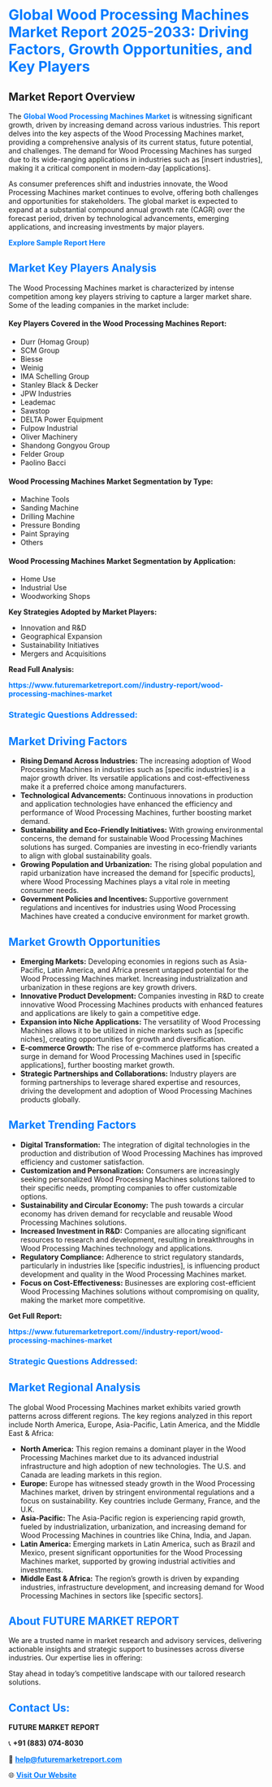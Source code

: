 <h1 style="color: #007BFF;">Global Wood Processing Machines Market Report 2025-2033: Driving Factors, Growth Opportunities, and Key Players</h1>

<section id="overview">
<h2>Market Report Overview</h2>
<p>The <a href="https://www.futuremarketreport.com//industry-report/wood-processing-machines-market" style="color: #007BFF; text-decoration: none;"><strong>Global Wood Processing Machines Market</strong></a> is witnessing significant growth, driven by increasing demand across various industries. This report delves into the key aspects of the Wood Processing Machines market, providing a comprehensive analysis of its current status, future potential, and challenges. The demand for Wood Processing Machines has surged due to its wide-ranging applications in industries such as [insert industries], making it a critical component in modern-day [applications].</p>
<p>As consumer preferences shift and industries innovate, the Wood Processing Machines market continues to evolve, offering both challenges and opportunities for stakeholders. The global market is expected to expand at a substantial compound annual growth rate (CAGR) over the forecast period, driven by technological advancements, emerging applications, and increasing investments by major players.</p>
</section>

<section id="overview">
<p><a href="https://www.futuremarketreport.com//request-sample/reportId=49711" style="color: #007BFF; text-decoration: none;"><strong>Explore Sample Report Here</strong></a></p>
</section>

<section id="key-players">
<h2 style="color: #007BFF;">Market Key Players Analysis</h2>
<p>The Wood Processing Machines market is characterized by intense competition among key players striving to capture a larger market share. Some of the leading companies in the market include:</p>
<h4>Key Players Covered in the Wood Processing Machines Report:</h4>
<ul><li>Durr (Homag Group)</li><li>SCM Group</li><li>Biesse</li><li>Weinig</li><li>IMA Schelling Group</li><li>Stanley Black &amp; Decker</li><li>JPW Industries</li><li>Leademac</li><li>Sawstop</li><li>DELTA Power Equipment</li><li>Fulpow Industrial</li><li>Oliver Machinery</li><li>Shandong Gongyou Group</li><li>Felder Group</li><li>Paolino Bacci</li></ul>
<h4>Wood Processing Machines Market Segmentation by Type:</h4>
<ul><li>Machine Tools</li><li>Sanding Machine</li><li>Drilling Machine</li><li>Pressure Bonding</li><li>Paint Spraying</li><li>Others</li></ul>

<h4>Wood Processing Machines Market Segmentation by Application:</h4>
<ul><li>Home Use</li><li>Industrial Use</li><li>Woodworking Shops</li></ul>
<p><strong>Key Strategies Adopted by Market Players:</strong></p>
<ul>
<li>Innovation and R&D</li>
<li>Geographical Expansion</li>
<li>Sustainability Initiatives</li>
<li>Mergers and Acquisitions</li>
</ul>
</section>

<section>
<p><strong>Read Full Analysis: </strong></p><a href="https://www.futuremarketreport.com//industry-report/wood-processing-machines-market" style="color: #007BFF; text-decoration: none;"><strong>https://www.futuremarketreport.com//industry-report/wood-processing-machines-market</strong></a>
<h3 style="color: #007BFF;">Strategic Questions Addressed:</h3>
</section>

<section id="driving-factors">
<h2 style="color: #007BFF;">Market Driving Factors</h2>
<ul>
<li><strong>Rising Demand Across Industries:</strong> The increasing adoption of Wood Processing Machines in industries such as [specific industries] is a major growth driver. Its versatile applications and cost-effectiveness make it a preferred choice among manufacturers.</li>
<li><strong>Technological Advancements:</strong> Continuous innovations in production and application technologies have enhanced the efficiency and performance of Wood Processing Machines, further boosting market demand.</li>
<li><strong>Sustainability and Eco-Friendly Initiatives:</strong> With growing environmental concerns, the demand for sustainable Wood Processing Machines solutions has surged. Companies are investing in eco-friendly variants to align with global sustainability goals.</li>
<li><strong>Growing Population and Urbanization:</strong> The rising global population and rapid urbanization have increased the demand for [specific products], where Wood Processing Machines plays a vital role in meeting consumer needs.</li>
<li><strong>Government Policies and Incentives:</strong> Supportive government regulations and incentives for industries using Wood Processing Machines have created a conducive environment for market growth.</li>
</ul>
</section>

<section id="growth-opportunities">
<h2 style="color: #007BFF;">Market Growth Opportunities</h2>
<ul>
<li><strong>Emerging Markets:</strong> Developing economies in regions such as Asia-Pacific, Latin America, and Africa present untapped potential for the Wood Processing Machines market. Increasing industrialization and urbanization in these regions are key growth drivers.</li>
<li><strong>Innovative Product Development:</strong> Companies investing in R&D to create innovative Wood Processing Machines products with enhanced features and applications are likely to gain a competitive edge.</li>
<li><strong>Expansion into Niche Applications:</strong> The versatility of Wood Processing Machines allows it to be utilized in niche markets such as [specific niches], creating opportunities for growth and diversification.</li>
<li><strong>E-commerce Growth:</strong> The rise of e-commerce platforms has created a surge in demand for Wood Processing Machines used in [specific applications], further boosting market growth.</li>
<li><strong>Strategic Partnerships and Collaborations:</strong> Industry players are forming partnerships to leverage shared expertise and resources, driving the development and adoption of Wood Processing Machines products globally.</li>
</ul>
</section>

<section id="trending-factors">
<h2 style="color: #007BFF;">Market Trending Factors</h2>
<ul>
<li><strong>Digital Transformation:</strong> The integration of digital technologies in the production and distribution of Wood Processing Machines has improved efficiency and customer satisfaction.</li>
<li><strong>Customization and Personalization:</strong> Consumers are increasingly seeking personalized Wood Processing Machines solutions tailored to their specific needs, prompting companies to offer customizable options.</li>
<li><strong>Sustainability and Circular Economy:</strong> The push towards a circular economy has driven demand for recyclable and reusable Wood Processing Machines solutions.</li>
<li><strong>Increased Investment in R&D:</strong> Companies are allocating significant resources to research and development, resulting in breakthroughs in Wood Processing Machines technology and applications.</li>
<li><strong>Regulatory Compliance:</strong> Adherence to strict regulatory standards, particularly in industries like [specific industries], is influencing product development and quality in the Wood Processing Machines market.</li>
<li><strong>Focus on Cost-Effectiveness:</strong> Businesses are exploring cost-efficient Wood Processing Machines solutions without compromising on quality, making the market more competitive.</li>
</ul>
</section>

<section>
<p><strong>Get Full Report: </strong></p><a href="https://www.futuremarketreport.com//industry-report/wood-processing-machines-market" style="color: #007BFF; text-decoration: none;"><strong>https://www.futuremarketreport.com//industry-report/wood-processing-machines-market</strong></a>
<h3 style="color: #007BFF;">Strategic Questions Addressed:</h3>
</section>


<section id="regional-analysis">
<h2 style="color: #007BFF;">Market Regional Analysis</h2>
<p>The global Wood Processing Machines market exhibits varied growth patterns across different regions. The key regions analyzed in this report include North America, Europe, Asia-Pacific, Latin America, and the Middle East & Africa:</p>
<ul>
<li><strong>North America:</strong> This region remains a dominant player in the Wood Processing Machines market due to its advanced industrial infrastructure and high adoption of new technologies. The U.S. and Canada are leading markets in this region.</li>
<li><strong>Europe:</strong> Europe has witnessed steady growth in the Wood Processing Machines market, driven by stringent environmental regulations and a focus on sustainability. Key countries include Germany, France, and the U.K.</li>
<li><strong>Asia-Pacific:</strong> The Asia-Pacific region is experiencing rapid growth, fueled by industrialization, urbanization, and increasing demand for Wood Processing Machines in countries like China, India, and Japan.</li>
<li><strong>Latin America:</strong> Emerging markets in Latin America, such as Brazil and Mexico, present significant opportunities for the Wood Processing Machines market, supported by growing industrial activities and investments.</li>
<li><strong>Middle East & Africa:</strong> The region’s growth is driven by expanding industries, infrastructure development, and increasing demand for Wood Processing Machines in sectors like [specific sectors].</li>
</ul>
</section>

<footer>
<h2 style="color: #007BFF;">About FUTURE MARKET REPORT</h2>
<p>We are a trusted name in market research and advisory services, delivering actionable insights and strategic support to businesses across diverse industries. Our expertise lies in offering:</p>

<p>Stay ahead in today’s competitive landscape with our tailored research solutions.</p>

<h2 style="color: #007BFF;">Contact Us:</h2>
<p><strong>FUTURE MARKET REPORT</strong></p>
<p>📞 <strong>+91 (883) 074-8030</strong></p>
<p>📧 <strong><a href="mailto:help@futuremarketreport.com" style="color: #007BFF;">help@futuremarketreport.com</a></strong></p>
<p>🌐 <strong><a href="https://www.futuremarketreport.com/" style="color: #007BFF;">Visit Our Website</a></strong></p>
</footer>